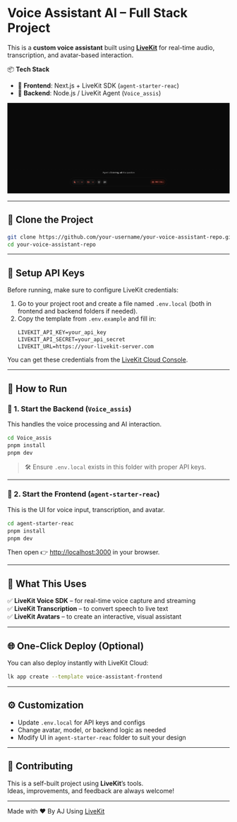 
# Voice Assistant AI – Full Stack Project

This is a **custom voice assistant** built using **[LiveKit](https://livekit.io/)** for real-time audio, transcription, and avatar-based interaction.

📦 **Tech Stack**
- 🎯 **Frontend**: Next.js + LiveKit SDK (`agent-starter-reac`)
- 🧠 **Backend**: Node.js / LiveKit Agent (`Voice_assis`)

![App screenshot](.github/assets/Screenshot.png)



---

## 📁 Clone the Project

```bash
git clone https://github.com/your-username/your-voice-assistant-repo.git
cd your-voice-assistant-repo
```

---

## 🔑 Setup API Keys

Before running, make sure to configure LiveKit credentials:

1. Go to your project root and create a file named `.env.local` (both in frontend and backend folders if needed).
2. Copy the template from `.env.example` and fill in:
    ```
    LIVEKIT_API_KEY=your_api_key
    LIVEKIT_API_SECRET=your_api_secret
    LIVEKIT_URL=https://your-livekit-server.com
    ```

You can get these credentials from the [LiveKit Cloud Console](https://cloud.livekit.io/).

---

## 🚀 How to Run

### 🔹 1. Start the Backend (`Voice_assis`)

This handles the voice processing and AI interaction.

```bash
cd Voice_assis
pnpm install
pnpm dev
```

> 🛠 Ensure `.env.local` exists in this folder with proper API keys.

---

### 🔹 2. Start the Frontend (`agent-starter-reac`)

This is the UI for voice input, transcription, and avatar.

```bash
cd agent-starter-reac
pnpm install
pnpm dev
```

Then open 👉 [http://localhost:3000](http://localhost:3000) in your browser.

---

## 🎯 What This Uses

✅ **LiveKit Voice SDK** – for real-time voice capture and streaming  
✅ **LiveKit Transcription** – to convert speech to live text  
✅ **LiveKit Avatars** – to create an interactive, visual assistant

---

## 🌐 One-Click Deploy (Optional)

You can also deploy instantly with LiveKit Cloud:

```bash
lk app create --template voice-assistant-frontend
```

---

## ⚙️ Customization

- Update `.env.local` for API keys and configs
- Change avatar, model, or backend logic as needed
- Modify UI in `agent-starter-reac` folder to suit your design

---

## 🤝 Contributing

This is a self-built project using **LiveKit**’s tools.  
Ideas, improvements, and feedback are always welcome!

---

Made with ❤️ By AJ Using [LiveKit](https://livekit.io/)
